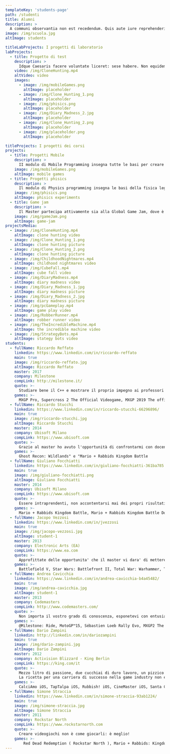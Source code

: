```yaml
---
templateKey: 'students-page'
path: /studenti
title: Alumni
description: >
  A communi observantia non est recedendum. Quis aute iure reprehenderit in voluptate velit esse. Ambitioni dedisse scripsisse iudicaretur.
image: /img/scuola.jpg
altImage: students

titleLabProjects: I progetti di laboratorio
labProjects:
  - title: Progetto di test
    description: >
      Idque Caesaris facere voluntate liceret: sese habere. Non equidem invideo, miror magis posuere velit aliquet. Quisque placerat facilisis egestas cillum dolore. Prima luce, cum quibus mons aliud  consensu ab eo. Qui ipsorum lingua Celtae, nostra Galli appellantur.
    video: /img/CloneHunting.mp4
    altVideo: video
    images:
      - image: /img/mobileGames.png
        altImage: placeholder
      - image: /img/Clone_Hunting_1.png
        altImage: placeholder
      - image: /img/phisics.png
        altImage: placeholder
      - image: /img/Diary_Madness_2.jpg
        altImage: placeholder
      - image: /img/Clone_Hunting_2.png
        altImage: placeholder
      - image: /img/placeholder.png
        altImage: placeholder

titleProjects: I progetti dei corsi
projects:
  - title: Progetti Mobile
    description: >
      II modulo di Mobile Programming insegna tutte le basi per creare un gioco per smartphone: ogni anno, con la guida del docente, gli studenti sono invitati a realizzare progetti e pubblicarli sugli store.
    image: /img/mobileGames.png
    altImage: mobile games
  - title: Progetti phisics
    description: >
      Il modulo di Physics programming insegna le basi della fisica legate allo sviluppo di videogiochi. Con le basi ottenuti gli studenti si cimentano nella creazione dei gameplay più disparati per testare e provare le conoscenze acquisite.
    image: /img/phisics.png
    altImage: phisics experiments
  - title: Game jam
    description: >
      Il Master partecipa attivamente sia alla Global Game Jam, dove è accreditata come sede attiva dell’evento, che alla Ludum Dare organizzata insieme ai docenti. Ogni anno questi eventi vedono nascere esperienze importanti e progetti creativi.
    image: /img/gameJam.png
    altImage: game-jam
projectsMedia:
  - image: /img/CloneHunting.mp4
    altImage: clone hunting video
  - image: /img/Clone_Hunting_1.png
    altImage: clone hunting picture
  - image: /img/Clone_Hunting_2.png
    altImage: clone hunting picture
  - image: /img/ChildhoodNightmares.mp4
    altImage: childhood nightmares video
  - image: /img/CubeFall.mp4
    altImage: cube fall video
  - image: /img/DiaryMadness.mp4
    altImage: diary madness video
  - image: /img/Diary_Madness_1.jpg
    altImage: diary madness picture
  - image: /img/Diary_Madness_2.jpg
    altImage: diary madness picture
  - image: /img/pcGameplay.mp4
    altImage: game play video
  - image: /img/RobberRunner.mp4
    altImage: robber runner video
  - image: /img/TheIncredibleMachine.mp4
    altImage: the incredible machine video
  - image: /img/StrategyBots.mp4
    altImage: stategy bots video
students:
  - fullName: Riccardo Reffato
    linkedin: https://www.linkedin.com/in/riccardo-reffato
    main: true
    image: /img/riccardo-reffato.jpg
    altImage: Riccardo Reffato
    master: 2017
    company: Milestone
    compLink: http://milestone.it/
    quote: >-
      Studiare bene il C++ e mostrare il proprio impegno ai professori (visto che sono in contatto con le aziende o lavorano in azienda)
    games: >-
      MXGP Pro, Supercross 2 The Official Videogame, MXGP 2019 The official Videogame
  - fullName: Riccardo Stucchi
    linkedin: https://www.linkedin.com/in/riccardo-stucchi-66296896/
    main: true
    image: /img/riccardo-stucchi.jpg
    altImage: Riccardo Stucchi
    master: 2014
    company: Ubisoft Milano
    compLink: https://www.ubisoft.com
    quote: >-
      Grazie al master ho avuto l'opportunità di confrontarmi con docenti che lavorano nel settore videoludico, di imparare e mettermi alla prova. Questo mi ha arricchito molto, sia professionalmente che personalmente
    games: >-
      Ghost Recon: Wildlands" e "Mario + Rabbids Kingdom Battle
  - fullName: Giuliano Focchiatti
    linkedin: https://www.linkedin.com/in/giuliano-focchiatti-361ba785
    main: true
    image: /img/giuliano-focchiatti.png
    altImage: Giuliano Focchiatti
    master: 2014
    company: Ubisoft Milano
    compLink: https://www.ubisoft.com
    quote: >-
      Essere intraprendenti, non accontentarsi mai dei propri risultati e cercare sempre di migliorarsi.
    games: >-
      Mario + Rabbids Kingdom Battle, Mario + Rabbids Kingdom Battle Donkey Kong Adventure
  - fullName: Jacopo Vezzosi
    linkedin: https://www.linkedin.com/in/jvezzosi
    main: true
    image: /img/jacopo-vezzosi.jpg
    altImage: student-1
    master: 2013
    company: Electronic Arts (EA)
    compLink: https://www.ea.com
    quote: >-
      Approfittate delle opportunita' che il master vi dara' di mettere in pratica le conoscenze acquisite per sviluppare un vostro portfolio da presentare alle aziende e questo vi aiutera' immensamente a trovare un lavoro nell'industria dei videogames.
    games: >-
      Battlefield V, Star Wars: Battlefront II, Total War: Warhammer, Tom Clancy's Ghost Recon: Wildlands
  - fullName: Andrea Cavicchia
    linkedin: https://www.linkedin.com/in/andrea-cavicchia-b4a45482/
    main: true
    image: /img/andrea-cavicchia.jpg
    altImage: student-1
    master: 2013
    company: Codemasters
    compLink: http://www.codemasters.com/
    quote: >-
      Non importa il vostro grado di conoscenza, esponetevi con entusiasmo e con voglia di fare, senza paura di sbagliare. Nel contempo, siate umili e accettate critiche e correzioni. In men che non si dica imparerete a volare da soli.
    games: >-
      @Milestone: Ride, MotoGP™15, Sébastien Loeb Rally Evo, MXGP2 The Official Motocross Videogame, Valentino Rossi The Game, Ride 2, MotoGP™17, @Codemasters: F1® 2019
  - fullName: Dario Zampini
    linkedin: http://linkedin.com/in/dariozampini
    main: true
    image: /img/dario-zampini.jpg
    altImage: Dario Zampini
    master: 2012
    company: Activision Blizzard - King Berlin
    compLink: https://king.com/it
    quote: >-
      Mezzo litro di passione, due cucchiai di duro lavoro, un pizzico di fortuna e 50 grammi di obiettivi in polvere macinata fina
      La ricetta per una carriera di successo nella game industry non esiste senza un elemento essenziale: non smettere mai di crederci.
    games: >-
      CalciAmo iOS, TapTalpa iOS, Rubbish! iOS, CineMaster iOS, Santa Claus Zombie iOS, Cupets iOS, Soccer hero iOS, Drakensang online pc, Candy Crush Jelly Saga Mobile/pc
  - fullName: Simone Straccia
    linkedin: https://www.linkedin.com/in/simone-straccia-93ab1224/
    main: true
    image: /img/simone-straccia.jpg
    altImage: Simone Straccia
    master: 2011
    company: Rockstar North
    compLink: https://www.rockstarnorth.com
    quote: >-
      Creare videogiochi non è come giocarli: è meglio!
    games: >-
        Red Dead Redemption ( Rockstar North ), Mario + Rabbids: Kingdom Battle (Ubisoft Milan)
---
```

